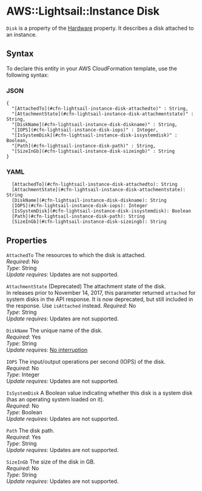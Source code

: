 # AWS::Lightsail::Instance Disk<a name="aws-properties-lightsail-instance-disk"></a>

`Disk` is a property of the [Hardware](https://docs.aws.amazon.com/AWSCloudFormation/latest/UserGuide/aws-properties-lightsail-instance-hardware.html) property\. It describes a disk attached to an instance\.

## Syntax<a name="aws-properties-lightsail-instance-disk-syntax"></a>

To declare this entity in your AWS CloudFormation template, use the following syntax:

### JSON<a name="aws-properties-lightsail-instance-disk-syntax.json"></a>

```
{
  "[AttachedTo](#cfn-lightsail-instance-disk-attachedto)" : String,
  "[AttachmentState](#cfn-lightsail-instance-disk-attachmentstate)" : String,
  "[DiskName](#cfn-lightsail-instance-disk-diskname)" : String,
  "[IOPS](#cfn-lightsail-instance-disk-iops)" : Integer,
  "[IsSystemDisk](#cfn-lightsail-instance-disk-issystemdisk)" : Boolean,
  "[Path](#cfn-lightsail-instance-disk-path)" : String,
  "[SizeInGb](#cfn-lightsail-instance-disk-sizeingb)" : String
}
```

### YAML<a name="aws-properties-lightsail-instance-disk-syntax.yaml"></a>

```
  [AttachedTo](#cfn-lightsail-instance-disk-attachedto): String
  [AttachmentState](#cfn-lightsail-instance-disk-attachmentstate): String
  [DiskName](#cfn-lightsail-instance-disk-diskname): String
  [IOPS](#cfn-lightsail-instance-disk-iops): Integer
  [IsSystemDisk](#cfn-lightsail-instance-disk-issystemdisk): Boolean
  [Path](#cfn-lightsail-instance-disk-path): String
  [SizeInGb](#cfn-lightsail-instance-disk-sizeingb): String
```

## Properties<a name="aws-properties-lightsail-instance-disk-properties"></a>

`AttachedTo` <a name="cfn-lightsail-instance-disk-attachedto"></a>
The resources to which the disk is attached\.  
_Required_: No  
_Type_: String  
_Update requires_: Updates are not supported\.

`AttachmentState` <a name="cfn-lightsail-instance-disk-attachmentstate"></a>
\(Deprecated\) The attachment state of the disk\.  
In releases prior to November 14, 2017, this parameter returned `attached` for system disks in the API response\. It is now deprecated, but still included in the response\. Use `isAttached` instead\.
_Required_: No  
_Type_: String  
_Update requires_: Updates are not supported\.

`DiskName` <a name="cfn-lightsail-instance-disk-diskname"></a>
The unique name of the disk\.  
_Required_: Yes  
_Type_: String  
_Update requires_: [No interruption](https://docs.aws.amazon.com/AWSCloudFormation/latest/UserGuide/using-cfn-updating-stacks-update-behaviors.html#update-no-interrupt)

`IOPS` <a name="cfn-lightsail-instance-disk-iops"></a>
The input/output operations per second \(IOPS\) of the disk\.  
_Required_: No  
_Type_: Integer  
_Update requires_: Updates are not supported\.

`IsSystemDisk` <a name="cfn-lightsail-instance-disk-issystemdisk"></a>
A Boolean value indicating whether this disk is a system disk \(has an operating system loaded on it\)\.  
_Required_: No  
_Type_: Boolean  
_Update requires_: Updates are not supported\.

`Path` <a name="cfn-lightsail-instance-disk-path"></a>
The disk path\.  
_Required_: Yes  
_Type_: String  
_Update requires_: Updates are not supported\.

`SizeInGb` <a name="cfn-lightsail-instance-disk-sizeingb"></a>
The size of the disk in GB\.  
_Required_: No  
_Type_: String  
_Update requires_: Updates are not supported\.
